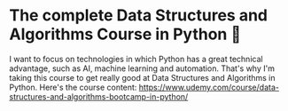 # The complete Data Structures and Algorithms Course in Python 🐍

I want to focus on technologies in which Python has a great technical advantage, such as AI, machine learning and automation. That's why I'm taking this course to get really good at Data Structures and Algorithms in Python. 
Here's the course content: https://www.udemy.com/course/data-structures-and-algorithms-bootcamp-in-python/

